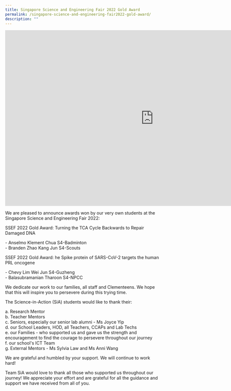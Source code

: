 ```yaml
---
title: Singapore Science and Engineering Fair 2022 Gold Award
permalink: /singapore-science-and-engineering-fair2022-gold-award/
description: ""
---
```

<iframe allowfullscreen="true" height="569" width="960" frameborder="0" src="https://docs.google.com/presentation/d/e/2PACX-1vTwryQY3UqtSDnSbm5CwOQl3Ve9V26iX6RVlS9Xjzy4wpAfwizB9QjQnr5RYVYD0Y43YB4ex4zQ4l7x/embed?start=false&amp;loop=false&amp;delayms=3000"></iframe>

We are pleased to announce awards won by our very own students at the Singapore Science and Engineering Fair 2022:&nbsp;  

  

SSEF 2022 Gold Award: Turning the TCA Cycle Backwards to Repair Damaged DNA

\- Anselmo Klement Chua S4-Badminton  
\- Branden Zhao Kang Jun S4-Scouts

  

SSEF 2022 Gold Award: he Spike protein of SARS-CoV-2 targets the human PRL oncogene

\- Chevy Lim Wei Jun S4-Guzheng  
\- Balasubramanian Tharoon S4-NPCC

  

We dedicate our work to our families, all staff and Clementeens. We hope that this will inspire you to persevere during this trying time.&nbsp;

  

The Science-in-Action (SiA) students would like to thank their:&nbsp;

  

a. Research Mentor  
b. Teacher Mentors  
c. Seniors, especially our senior lab alumni - Ms Joyce Yip  
d. our School Leaders, HOD, all Teachers, CCAPs and Lab Techs&nbsp;  
e. our Families - who supported us and gave us the strength and encouragement to find the courage to persevere throughout our journey  
f. our school's ICT Team  
g.  External Mentors - Ms Sylvia Law and Ms Anni Wang&nbsp;  

  

We are grateful and humbled by your support. We will continue to work hard!&nbsp;

  

Team SiA would love to thank all those who supported us throughout our journey! We appreciate your effort and are grateful for all the guidance and support we have received from all of you.